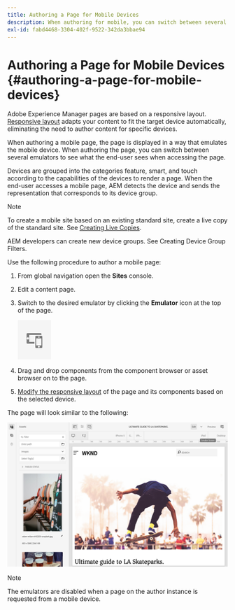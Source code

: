 ```yaml
---
title: Authoring a Page for Mobile Devices
description: When authoring for mobile, you can switch between several emulators to see what the end-user sees
exl-id: fabd4468-3304-402f-9522-342da3bbae94
---
```

# Authoring a Page for Mobile Devices {#authoring-a-page-for-mobile-devices}

Adobe Experience Manager pages are based on a responsive layout. [Responsive layout](/help/sites-cloud/authoring/features/responsive-layout.md) adapts your content to fit the target device automatically, eliminating the need to author content for specific devices.

When authoring a mobile page, the page is displayed in a way that emulates the mobile device. When authoring the page, you can switch between several emulators to see what the end-user sees when accessing the page.

Devices are grouped into the categories feature, smart, and touch according to the capabilities of the devices to render a page. When the end-user accesses a mobile page, AEM detects the device and sends the representation that corresponds to its device group.

>[!NOTE]
>
>To create a mobile site based on an existing standard site, create a live copy of the standard site. See [Creating Live Copies](/help/sites-cloud/administering/msm/creating-live-copies.md).
>
>AEM developers can create new device groups. See Creating Device Group Filters.

<!--
>AEM developers can create new device groups. (See [Creating Device Group Filters](/help/sites-developing/groupfilters.md).)
-->

Use the following procedure to author a mobile page:

1. From global navigation open the **Sites** console.
1. Edit a content page.
1. Switch to the desired emulator by clicking the **Emulator** icon at the top of the page.

   ![Emulator icon](/help/sites-cloud/authoring/assets/emulator.png)

1. Drag and drop components from the component browser or asset browser on to the page.
1. [Modify the responsive layout](/help/sites-cloud/authoring/features/responsive-layout.md) of the page and its components based on the selected device.

The page will look similar to the following:

![Mobile example](/help/sites-cloud/authoring/assets/mobile.png)

>[!NOTE]
>
>The emulators are disabled when a page on the author instance is requested from a mobile device.
